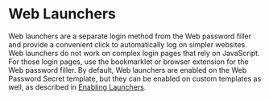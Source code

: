 [title]: # (Web Launchers)
[tags]: # (Launcher)
[priority]: # (60)

# Web Launchers

Web launchers are a separate login method from the Web password filler and provide a convenient click to automatically log on simpler websites. Web launchers do not work on complex login pages that rely on JavaScript. For those login pages, use the bookmarklet or browser extension for the Web password filler. By default, Web launchers are enabled on the Web Password Secret template, but they can be enabled on custom templates as well, as described in [Enabling Launchers](../enabling-launchers/index.md).
